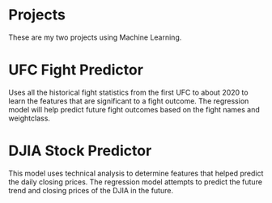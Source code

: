# Projects
These are my two projects using Machine Learning.

# UFC Fight Predictor
Uses all the historical fight statistics from the first UFC to about 2020 to learn the features that are significant to a fight outcome.
The regression model will help predict future fight outcomes based on the fight names and weightclass.

# DJIA Stock Predictor
This model uses technical analysis to determine features that helped predict the daily closing prices. The regression model attempts to predict the future trend and closing prices of the DJIA in the future.

